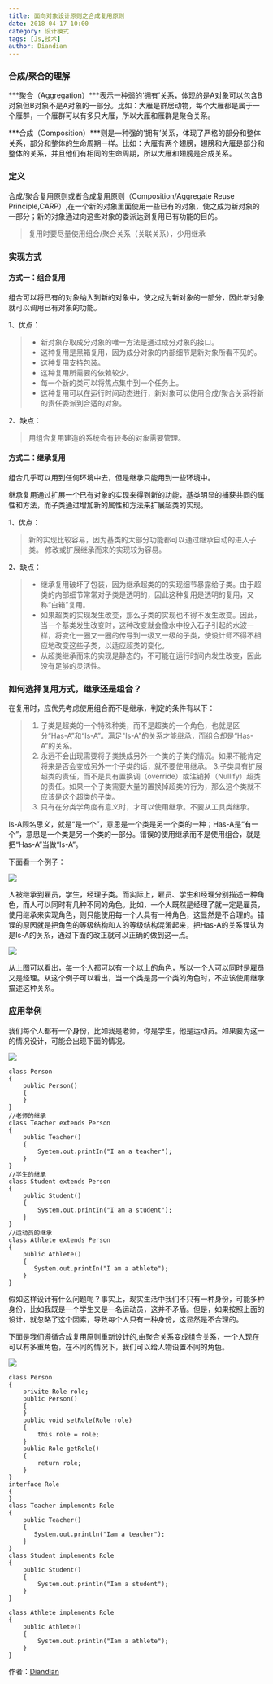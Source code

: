 ```yaml
---
title: 面向对象设计原则之合成复用原则
date: 2018-04-17 10:00
category: 设计模式
tags: [Js,技术]
author: Diandian
---
```


### 合成/聚合的理解
***聚合（Aggregation）***表示一种弱的‘拥有’关系，体现的是A对象可以包含B对象但B对象不是A对象的一部分。比如：大雁是群居动物，每个大雁都是属于一个雁群，一个雁群可以有多只大雁，所以大雁和雁群是聚合关系。

***合成（Composition）***则是一种强的’拥有’关系，体现了严格的部分和整体关系，部分和整体的生命周期一样。比如：大雁有两个翅膀，翅膀和大雁是部分和整体的关系，并且他们有相同的生命周期，所以大雁和翅膀是合成关系。

<!-- more -->

### 定义

合成/聚合复用原则或者合成复用原则（Composition/Aggregate Reuse Principle,CARP）,在一个新的对象里面使用一些已有的对象，使之成为新对象的一部分；新的对象通过向这些对象的委派达到复用已有功能的目的。
>复用时要尽量使用组合/聚合关系（关联关系），少用继承
### 实现方式

#### 方式一：组合复用

组合可以将已有的对象纳入到新的对象中，使之成为新对象的一部分，因此新对象就可以调用已有对象的功能。

1、优点：
>- 新对象存取成分对象的唯一方法是通过成分对象的接口。
>- 这种复用是黑箱复用，因为成分对象的内部细节是新对象所看不见的。
>- 这种复用支持包装。
>- 这种复用所需要的依赖较少。
>- 每一个新的类可以将焦点集中到一个任务上。
>- 这种复用可以在运行时间动态进行，新对象可以使用合成/聚合关系将新的责任委派到合适的对象。

2、缺点：

>用组合复用建造的系统会有较多的对象需要管理。



#### 方式二：继承复用
组合几乎可以用到任何环境中去，但是继承只能用到一些环境中。

继承复用通过扩展一个已有对象的实现来得到新的功能，基类明显的捕获共同的属性和方法，而子类通过增加新的属性和方法来扩展超类的实现。

1、优点：

>新的实现比较容易，因为基类的大部分功能都可以通过继承自动的进入子类。
修改或扩展继承而来的实现较为容易。

2、缺点：

>- 继承复用破坏了包装，因为继承超类的的实现细节暴露给子类。由于超类的内部细节常常对子类是透明的，因此这种复用是透明的复用，又称“白箱”复用。
>- 如果超类的实现发生改变，那么子类的实现也不得不发生改变。因此，当一个基类发生改变时，这种改变就会像水中投入石子引起的水波一样，将变化一圈又一圈的传导到一级又一级的子类，使设计师不得不相应地改变这些子类，以适应超类的变化。
>- 从超类继承而来的实现是静态的，不可能在运行时间内发生改变，因此没有足够的灵活性。


### 如何选择复用方式，继承还是组合？
在复用时，应优先考虑使用组合而不是继承，判定的条件有以下：

>1. 子类是超类的一个特殊种类，而不是超类的一个角色，也就是区分“Has-A”和“Is-A”。满足"Is-A"的关系才能继承，而组合却是“Has-A”的关系。
>2. 永远不会出现需要将子类换成另外一个类的子类的情况。如果不能肯定将来是否会变成另外一个子类的话，就不要使用继承。
>3.子类具有扩展超类的责任，而不是具有置换调（override）或注销掉（Nullify）超类的责任。如果一个子类需要大量的置换掉超类的行为，那么这个类就不应该是这个超类的子类。
>4. 只有在分类学角度有意义时，才可以使用继承。不要从工具类继承。

Is-A顾名思义，就是“是一个”，意思是一个类是另一个类的一种；Has-A是“有一个”，意思是一个类是另一个类的一部分。错误的使用继承而不是使用组合，就是把“Has-A”当做“Is-A”。

下面看一个例子：

![](/images/2018-04-17-carp/carp1.jpg)

人被继承到雇员，学生，经理子类。而实际上，雇员、学生和经理分别描述一种角色，而人可以同时有几种不同的角色。比如，一个人既然是经理了就一定是雇员，使用继承来实现角色，则只能使用每一个人具有一种角色，这显然是不合理的。错误的原因就是把角色的等级结构和人的等级结构混淆起来，把Has-A的关系误认为是Is-A的关系，通过下面的改正就可以正确的做到这一点。

![](/images/2018-04-17-carp/carp2.jpg)

从上图可以看出，每一个人都可以有一个以上的角色，所以一个人可以同时是雇员又是经理。从这个例子可以看出，当一个类是另一个类的角色时，不应该使用继承描述这种关系。

### 应用举例

我们每个人都有一个身份，比如我是老师，你是学生，他是运动员。如果要为这一的情况设计，可能会出现下面的情况。

![](/images/2018-04-17-carp/carp3.png)

```
class Person
{
    public Person()
    {
    }
}
//老师的继承
class Teacher extends Person
{
    public Teacher()
    {
        Syetem.out.printIn("I am a teacher");
    }
}
//学生的继承
class Student extends Person
{
    public Student()
    {
        System.out.printIn("I am a student");
    }
}
//运动员的继承
class Athlete extends Person
{
    public Athlete()
    {
       System.out.printIn("I am a athlete");
    }
}
```
假如这样设计有什么问题呢？事实上，现实生活中我们不只有一种身份，可能多种身份，比如我既是一个学生又是一名运动员，这并不矛盾。但是，如果按照上面的设计，就忽略了这个因素，导致每个人只有一种身份，这显然是不合理的。

下面是我们遵循合成复用原则重新设计的,由聚合关系变成组合关系，一个人现在可以有多重角色，在不同的情况下，我们可以给人物设置不同的角色。

![](/images/2018-04-17-carp/carp4.png)

```
class Person
{
    privite Role role;
    public Person()
    {
    }
    public void setRole(Role role)
    {
        this.role = role;
    }
    public Role getRole()
    {
        return role;
    }
}
interface Role
{
}
class Teacher implements Role
{
    public Teacher()
    {
       System.out.println("Iam a teacher");
    }
}
class Student implements Role
{
	public Student()
	{
		System.out.println("Iam a student");
	}
}

class Athlete implements Role
{
	public Athlete()
	{
		System.out.println("Iam a athlete");
	}
}
```


作者：[Diandian](https://futu.im/author/Diandian)
